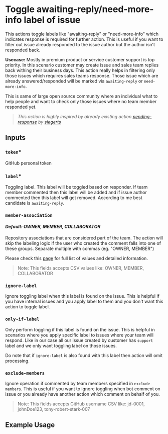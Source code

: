 # Toggle awaiting-reply/need-more-info label of issue

This actions toggle labels like "awaiting-reply" or "need-more-info" which indicates response is required for further action. This is useful if you want to filter out issue already responded to the issue author but the author isn't responded back.

**Usecase:**
Mostly in premium product or service customer support is top priority. In this scenario customer may create issue and sales team replies back withing their business days. This action really helps in filtering only those issues which requires sales teams response. Those issue which are already answered/responded will be marked via `awaiting-reply` or `need-more-info`.

This is same of large open source community where an individual what to help people and want to check only those issues where no team member responded yet.

> *This action is highly inspired by already existing action [pending-response](https://github.com/siegerts/pending-response) by [siegerts](https://github.com/siegerts)*

## Inputs

### `token`*

GitHub personal token

### `label`*

Toggling label. This label will be toggled based on responder. If team member commented then this label will be added and if issue author commented then this label will get removed. According to me best candidate is `awaiting-reply`.

### `member-association`

#### *Default: OWNER, MEMBER, COLLABORATOR*

Repository associations that are considered part of the team. The action will skip the labeling logic if the user who created the comment falls into one of these groups. Separate multiple with commas (eg. "OWNER, MEMBER")

Please check this [page](https://docs.github.com/en/graphql/reference/enums#commentauthorassociation) for full list of values and detailed information.

> Note: This fields accepts CSV values like: OWNER, MEMBER, COLLABORATOR

### `ignore-label`

Ignore toggling label when this label is found on the issue. This is helpful if you have internal issues and you apply label to them and you don't want this action to toggle label.

### `only-if-label`

Only perform toggling if this label is found on the issue. This is helpful in scenarios where you apply specific label to issues where your team will respond. Like in our case all our issue created by customer has `support` label and we only want toggling label on those issues.

Do note that if `ignore-label` is also found with this label then action will omit processing.

### `exclude-members`

Ignore operation if commented by team members specified in `exclude-members`. This is useful if you want to ignore toggling when bot comment on issue or you already have another action which comment on behalf of you.

> Note: This fields accepts GitHub username CSV like: jd-0001, johnDoe123, tony-robert-stark-007

## Example Usage

```yml

```
